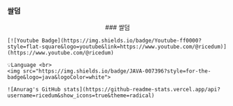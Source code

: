 ### 쌀덤

<p align="center" display="inline-block">
    ### 쌀덤
    
    [![Youtube Badge](https://img.shields.io/badge/Youtube-ff0000?style=flat-square&logo=youtube&link=https://www.youtube.com/@ricedum)](https://www.youtube.com/@ricedum) 
    
    💡Language <br>
    <img src="https://img.shields.io/badge/JAVA-007396?style=for-the-badge&logo=java&logoColor=white">
    
    ![Anurag's GitHub stats](https://github-readme-stats.vercel.app/api?username=ricedum&show_icons=true&theme=radical)
</p>
